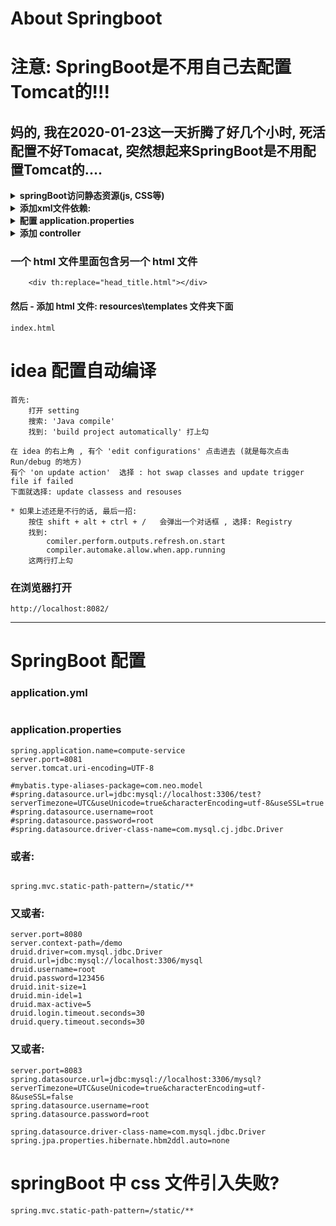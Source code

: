 # About Springboot
# 注意: SpringBoot是不用自己去配置Tomcat的!!!
## 妈的, 我在2020-01-23这一天折腾了好几个小时, 死活配置不好Tomacat, 突然想起来SpringBoot是不用配置Tomcat的....





<details>
<summary><b>springBoot访问静态资源(js, CSS等)</b></summary>

```  
静态资源一定要放在 src\main\resources\static 下面, 不要没办法访问

配置文件:
application.properties:
spring.mvc.static-path-pattern=/**

html引用:
<script src="/Remember_words/Last_Next_Words.js"></script>

src\main\resources\static\Remember_words\Last_Next_Words.js

```
</details>


<details>
<summary><b>添加xml文件依赖:</b></summary>

```  	
		<dependency>
            <groupId>org.springframework.boot</groupId>
            <artifactId>spring-boot-starter-thymeleaf</artifactId>
        </dependency>

        <dependency>
            <groupId>mysql</groupId>
            <artifactId>mysql-connector-java</artifactId>
            <version>8.0.12</version>
        </dependency>

        <dependency>
            <groupId>org.junit.jupiter</groupId>
            <artifactId>junit-jupiter-api</artifactId>
            <version>5.3.1</version>
        </dependency>
```
</details>





<details>
<summary><b>配置 application.properties</b></summary>

```  
server.port=8082

server.tomcat.uri-encoding=UTF-8

spring.datasource.driver-class-name=com.mysql.cj.jdbc.Driver
spring.datasource.url=jdbc:mysql://localhost:3306/english_word?useUnicode=true&characterEncoding=UTF-8&serverTimezone=UTC
spring.datasource.username=root
spring.datasource.password=root

spring.mvc.static-path-pattern=/static/**

# 开发时关闭缓存,不然没法看到实时页面
spring.thymeleaf.cache=false
```
</details>




<details>
<summary><b>添加 controller</b></summary>

```  
import org.springframework.stereotype.Controller;
import org.springframework.ui.Model;
import org.springframework.web.bind.annotation.RequestMapping;
import org.springframework.web.bind.annotation.RequestMethod;
/**
 *  index
 */
@Controller
public class index_controller {
    @RequestMapping(value="/", method= RequestMethod.GET)
    public String index(Model model){

        System.out.println("index");

//        String path = "src/main/java/com/hehe/Article/";
//
//        model.addAttribute("result" , path);

        return "index";
    }
}
```
</details>



### 一个 html 文件里面包含另一个 html 文件
```  
    <div th:replace="head_title.html"></div>
```


#### 然后 - 添加 html 文件: resources\templates 文件夹下面
```  
index.html
```

# idea 配置自动编译
```  
首先:
	打开 setting 
	搜索: 'Java compile' 
	找到: 'build project automatically' 打上勾

在 idea 的右上角 , 有个 'edit configurations' 点击进去 (就是每次点击 Run/debug 的地方)
有个 'on update action'  选择 : hot swap classes and update trigger file if failed
下面就选择: update classess and resouses

* 如果上述还是不行的话, 最后一招:
	按住 shift + alt + ctrl + /   会弹出一个对话框 , 选择: Registry 
	找到:
		comiler.perform.outputs.refresh.on.start
		compiler.automake.allow.when.app.running
	这两行打上勾

```


### 在浏览器打开
```  
http://localhost:8082/
```





--------------------------------------------------------------------------------------------------------------------

# SpringBoot 配置
### application.yml
```  
```






### application.properties
```  
spring.application.name=compute-service
server.port=8081
server.tomcat.uri-encoding=UTF-8

#mybatis.type-aliases-package=com.neo.model
#spring.datasource.url=jdbc:mysql://localhost:3306/test?serverTimezone=UTC&useUnicode=true&characterEncoding=utf-8&useSSL=true
#spring.datasource.username=root
#spring.datasource.password=root
#spring.datasource.driver-class-name=com.mysql.cj.jdbc.Driver

```

### 或者:
```  

spring.mvc.static-path-pattern=/static/**

```

### 又或者:
```  
server.port=8080
server.context-path=/demo
druid.driver=com.mysql.jdbc.Driver
druid.url=jdbc:mysql://localhost:3306/mysql
druid.username=root
druid.password=123456
druid.init-size=1
druid.min-idel=1
druid.max-active=5
druid.login.timeout.seconds=30
druid.query.timeout.seconds=30

```


### 又或者:
```  
server.port=8083
spring.datasource.url=jdbc:mysql://localhost:3306/mysql?serverTimezone=UTC&useUnicode=true&characterEncoding=utf-8&useSSL=false
spring.datasource.username=root
spring.datasource.password=root

spring.datasource.driver-class-name=com.mysql.jdbc.Driver
spring.jpa.properties.hibernate.hbm2ddl.auto=none

```





# springBoot 中 css 文件引入失败?
```  
spring.mvc.static-path-pattern=/static/**

```


































